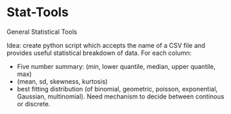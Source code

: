 # Stat-Tools
General Statistical Tools

Idea: create python script which accepts the name of a CSV file and provides useful statistical breakdown of data. For each column:
- Five number summary: (min, lower quantile, median, upper quantile, max)
- (mean, sd, skewness, kurtosis)
- best fitting distribution (of binomial, geometric, poisson, exponential, Gaussian, multinomial). Need mechanism to decide between continous or discrete.
